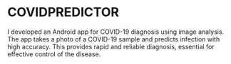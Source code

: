# COVIDPREDICTOR
I developed an Android app for COVID-19 diagnosis using image analysis. The app takes a photo of a COVID-19 sample and predicts infection with high accuracy. This provides rapid and reliable diagnosis, essential for effective control of the disease.
